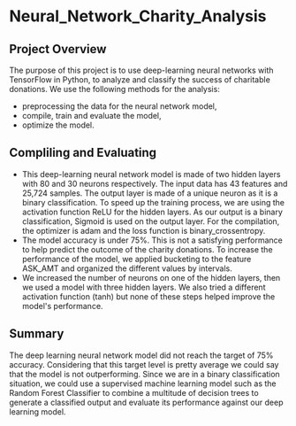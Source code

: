 # Neural_Network_Charity_Analysis
## Project Overview
The purpose of this project is to use deep-learning neural networks with TensorFlow in Python, to analyze and classify the success of charitable donations.
We use the following methods for the analysis:
* preprocessing the data for the neural network model,
* compile, train and evaluate the model,
* optimize the model.
## Compliling and Evaluating
* This deep-learning neural network model is made of two hidden layers with 80 and 30 neurons respectively.
The input data has 43 features and 25,724 samples.
The output layer is made of a unique neuron as it is a binary classification.
To speed up the training process, we are using the activation function ReLU for the hidden layers. As our output is a binary classification, Sigmoid is used on the output layer.
For the compilation, the optimizer is adam and the loss function is binary_crossentropy.
* The model accuracy is under 75%. This is not a satisfying performance to help predict the outcome of the charity donations.
To increase the performance of the model, we applied bucketing to the feature ASK_AMT and organized the different values by intervals.
* We increased the number of neurons on one of the hidden layers, then we used a model with three hidden layers.
We also tried a different activation function (tanh) but none of these steps helped improve the model's performance.
## Summary
The deep learning neural network model did not reach the target of 75% accuracy. Considering that this target level is pretty average we could say that the model is not outperforming.
Since we are in a binary classification situation, we could use a supervised machine learning model such as the Random Forest Classifier to combine a multitude of decision trees to generate a classified output and evaluate its performance against our deep learning model.
